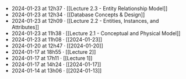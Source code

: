 - 2024-01-23 at 12h37 · [[Lecture 2.3 - Entity Relationship Model]]
- 2024-01-23 at 12h34 · [[Database Concepts & Design]]
- 2024-01-23 at 12h09 · [[Lecture 2.2 - Entities,  Instances, and Attributes]]
- 2024-01-23 at 11h38 · [[Lecture 2.1 - Conceptual and Physical Model]]
- 2024-01-23 at 11h08 · [[2024-01-23]]
- 2024-01-20 at 12h47 · [[2024-01-20]]
- 2024-01-17 at 18h55 · [[Lecture 2]]
- 2024-01-17 at 17h11 · [[Lecture 1]]
- 2024-01-17 at 14h24 · [[2024-01-17]]
- 2024-01-14 at 13h06 · [[2024-01-13]]
